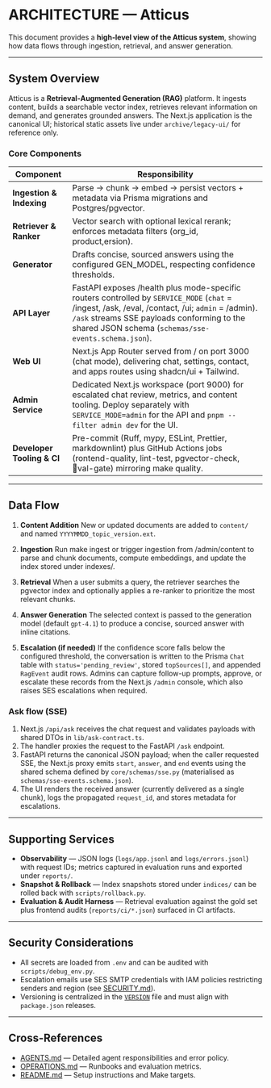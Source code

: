# ARCHITECTURE — Atticus

This document provides a **high‑level view of the Atticus system**, showing how data flows through ingestion, retrieval, and answer generation.

---

## System Overview

Atticus is a **Retrieval‑Augmented Generation (RAG)** platform.
It ingests content, builds a searchable vector index, retrieves relevant information on demand, and generates grounded answers.
The Next.js application is the canonical UI; historical static assets live under `archive/legacy-ui/` for reference only.

### Core Components

<!-- markdownlint-disable-next-line MD013 -->

| Component | Responsibility |
| --------- | -------------- |
| **Ingestion & Indexing** | Parse → chunk → embed → persist vectors + metadata via Prisma migrations and Postgres/pgvector. |
| **Retriever & Ranker** | Vector search with optional lexical rerank; enforces metadata filters (org_id, product,ersion). |
| **Generator** | Drafts concise, sourced answers using the configured GEN_MODEL, respecting confidence thresholds. |
| **API Layer** | FastAPI exposes /health plus mode-specific routers controlled by `SERVICE_MODE` (`chat` = /ingest, /ask, /eval, /contact, /ui; `admin` = /admin). `/ask` streams SSE payloads conforming to the shared JSON schema (`schemas/sse-events.schema.json`). |
| **Web UI** | Next.js App Router served from / on port 3000 (chat mode), delivering chat, settings, contact, and apps routes using shadcn/ui + Tailwind. |
| **Admin Service** | Dedicated Next.js workspace (port 9000) for escalated chat review, metrics, and content tooling. Deploy separately with `SERVICE_MODE=admin` for the API and `pnpm --filter admin dev` for the UI. |
| **Developer Tooling & CI** | Pre-commit (Ruff, mypy, ESLint, Prettier, markdownlint) plus GitHub Actions jobs (rontend-quality, lint-test, pgvector-check, val-gate) mirroring make quality. |

---

## Data Flow

1. **Content Addition**
   New or updated documents are added to `content/` and named `YYYYMMDD_topic_version.ext`.

2. **Ingestion**
   Run make ingest or trigger ingestion from /admin/content to parse and chunk documents, compute embeddings, and update the index stored under indexes/.

3. **Retrieval**
   When a user submits a query, the retriever searches the pgvector index and optionally applies a re-ranker to prioritize the most relevant chunks.

4. **Answer Generation**
   The selected context is passed to the generation model (default `gpt-4.1`) to produce a concise, sourced answer with inline citations.

5. **Escalation (if needed)**
   If the confidence score falls below the configured threshold, the conversation is written to the Prisma `Chat` table with `status='pending_review'`, stored `topSources[]`, and appended `RagEvent` audit rows. Admins can capture follow-up prompts, approve, or escalate these records from the Next.js `/admin` console, which also raises SES escalations when required.

### Ask flow (SSE)

1. Next.js `/api/ask` receives the chat request and validates payloads with shared DTOs in `lib/ask-contract.ts`.
2. The handler proxies the request to the FastAPI `/ask` endpoint.
3. FastAPI returns the canonical JSON payload; when the caller requested SSE, the Next.js proxy emits `start`, `answer`, and `end` events using the shared schema defined by `core/schemas/sse.py` (materialised as `schemas/sse-events.schema.json`).
4. The UI renders the received answer (currently delivered as a single chunk), logs the propagated `request_id`, and stores metadata for escalations.

---

## Supporting Services

- **Observability** — JSON logs (`logs/app.jsonl` and `logs/errors.jsonl`) with request IDs; metrics captured in evaluation runs and exported under `reports/`.
- **Snapshot & Rollback** — Index snapshots stored under `indices/` can be rolled back with `scripts/rollback.py`.
- **Evaluation & Audit Harness** — Retrieval evaluation against the gold set plus frontend audits (`reports/ci/*.json`) surfaced in CI artifacts.

---

## Security Considerations

- All secrets are loaded from `.env` and can be audited with `scripts/debug_env.py`.
- Escalation emails use SES SMTP credentials with IAM policies restricting senders and region (see [SECURITY.md](SECURITY.md)).
- Versioning is centralized in the [`VERSION`](../VERSION) file and must align with `package.json` releases.

---

## Cross-References

- [AGENTS.md](AGENTS.md) — Detailed agent responsibilities and error policy.
- [OPERATIONS.md](OPERATIONS.md) — Runbooks and evaluation metrics.
- [README.md](../README.md) — Setup instructions and Make targets.
